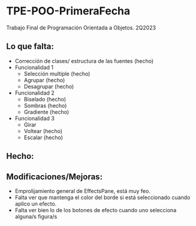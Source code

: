 # TPE-POO-PrimeraFecha
Trabajo Final de Programación Orientada a Objetos. 2Q2023

## Lo que falta:
* Corrección de clases/ estructura de las fuentes (hecho)
* Funcionalidad 1 
  * Selección multiple (hecho)
  * Agrupar (hecho)
  * Desagrupar (hecho)
* Funcionalidad 2
  * Biselado (hecho)
  * Sombras (hecho)
  * Gradiente (hecho)
* Funcionalidad 3
  * Girar 
  * Voltear (hecho)
  * Escalar (hecho)
## Hecho:

## Modificaciones/Mejoras:
* Emprolijamiento general de EffectsPane, está muy feo.
* Falta ver que mantenga el color del borde si está seleccionado cuando aplico un efecto.
* Falta ver bien lo de los botones de efecto cuando uno selecciona alguna/s figura/s